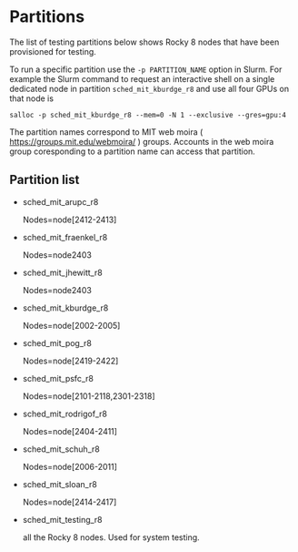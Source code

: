 # Partitions

The list of testing partitions below shows Rocky 8 nodes that have been provisioned for testing. 

To run a specific partition use the `-p PARTITION_NAME` option in Slurm. For example the Slurm command to request an interactive shell on a single dedicated node in partition `sched_mit_kburdge_r8` and use all four GPUs on that node is

   ```
   salloc -p sched_mit_kburdge_r8 --mem=0 -N 1 --exclusive --gres=gpu:4
   ```
   
The partition names correspond to MIT web moira ( https://groups.mit.edu/webmoira/ ) groups. Accounts in the web moira group coresponding to a partition name can access that partition. 

## Partition list

* sched_mit_arupc_r8

    Nodes=node[2412-2413]

* sched_mit_fraenkel_r8

    Nodes=node2403 

* sched_mit_jhewitt_r8

    Nodes=node2403 

* sched_mit_kburdge_r8
   
   Nodes=node[2002-2005]

* sched_mit_pog_r8

   Nodes=node[2419-2422]

* sched_mit_psfc_r8

   Nodes=node[2101-2118,2301-2318]

* sched_mit_rodrigof_r8

   Nodes=node[2404-2411] 

* sched_mit_schuh_r8

   Nodes=node[2006-2011]

* sched_mit_sloan_r8

    Nodes=node[2414-2417]

* sched_mit_testing_r8 
    
     all the Rocky 8 nodes. Used for system testing. 
